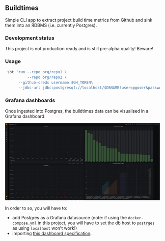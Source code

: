 ## Buildtimes

Simple CLI app to extract project build time metrics from Github and sink them into 
an RDBMS (i.e. currently Postgres).

### Development status

This project is not production ready and is still pre-alpha quality! Beware!

### Usage

```bash
 sbt 'run --repo org/repo1 \
          --repo org/repo2 \
	  --github-creds username:$GH_TOKEN\
	  --jdbc-url jdbc:postgresql://localhost/$DBNAME?user=pguser&password=$PGPASSWORD'
```

### Grafana dashboards

Once ingested into Postgres, the buildtimes data can be visualised in a Grafana dashboard:

![Dashboard screenshot](grafana/screenshot.png)

In order to so, you will have to:
- add Postgres as a Grafana datasource (note: if using the `docker-compose.yml` in this project, you will have to set the db host to `postrges` as using `localhost` won't work!)
- importing [this dashboard specification](grafana/dashboard.json).
